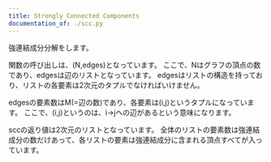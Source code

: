 ```yaml
---
title: Strongly Connected Components
documentation_of: ./scc.py
---
```


強連結成分分解をします。

関数の呼び出しは、(N,edges)となっています。 ここで、Nはグラフの頂点の数であり、edgesは辺のリストとなっています。 edgesはリストの構造を持っており、リストの各要素は2次元のタプルでなければいけません。 

edgesの要素数はM(=辺の数)であり、各要素は(i,j)というタプルになっています。 ここで、(i,j)というのは、i->jへの辺があるという意味になります。 

sccの返り値は2次元のリストとなっています。 全体のリストの要素数は強連結成分の数だけあって、各リストの要素は強連結成分に含まれる頂点すべてが入っています。